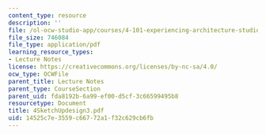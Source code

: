 ```yaml
---
content_type: resource
description: ''
file: /ol-ocw-studio-app/courses/4-101-experiencing-architecture-studio-spring-2003/14525c7e3559c66772a1f32c629cb6fb_4SketchUpdesign3.pdf
file_size: 746084
file_type: application/pdf
learning_resource_types:
- Lecture Notes
license: https://creativecommons.org/licenses/by-nc-sa/4.0/
ocw_type: OCWFile
parent_title: Lecture Notes
parent_type: CourseSection
parent_uid: fda8192b-6a99-ef00-d5cf-3c66599495b8
resourcetype: Document
title: 4SketchUpdesign3.pdf
uid: 14525c7e-3559-c667-72a1-f32c629cb6fb
---
```

